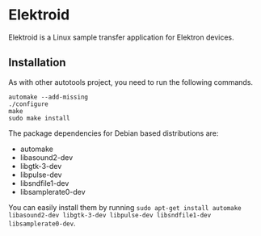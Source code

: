 # Elektroid

Elektroid is a Linux sample transfer application for Elektron devices.

## Installation

As with other autotools project, you need to run the following commands.

```
automake --add-missing
./configure
make
sudo make install
```

The package dependencies for Debian based distributions are:
- automake
- libasound2-dev
- libgtk-3-dev
- libpulse-dev
- libsndfile1-dev
- libsamplerate0-dev

You can easily install them by running `sudo apt-get install automake libasound2-dev libgtk-3-dev libpulse-dev libsndfile1-dev libsamplerate0-dev`.
